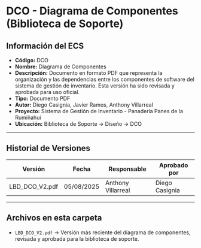 # DCO - Diagrama de Componentes (Biblioteca de Soporte)

## Información del ECS
- **Código:** DCO  
- **Nombre:** Diagrama de Componentes  
- **Descripción:** Documento en formato PDF que representa la organización y las dependencias entre los componentes de software del sistema de gestión de inventario. Esta versión ha sido revisada y aprobada para uso oficial.  
- **Tipo:** Documento PDF  
- **Autor:** Diego Casignia, Javier Ramos, Anthony Villarreal  
- **Proyecto:** Sistema de Gestión de Inventario - Panadería Panes de la Rumiñahui  
- **Ubicación:** Biblioteca de Soporte → Diseño → DCO  

---

## Historial de Versiones

| Versión           | Fecha       | Responsable       | Aprobado por      |
|-------------------|------------|-------------------|-------------------|
| LBD_DCO_V2.pdf    | 05/08/2025 | Anthony Villarreal | Diego Casignia    |

---

## Archivos en esta carpeta
- `LBD_DCO_V2.pdf` → Versión más reciente del diagrama de componentes, revisada y aprobada para la biblioteca de soporte.  

